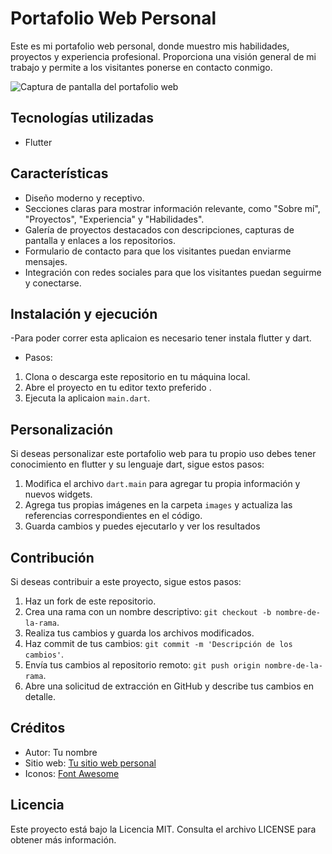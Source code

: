 # Portafolio Web Personal

Este es mi portafolio web personal, donde muestro mis habilidades, proyectos y experiencia profesional. Proporciona una visión general de mi trabajo y permite a los visitantes ponerse en contacto conmigo.

![Captura de pantalla del portafolio web](screenshot.png)

## Tecnologías utilizadas

- Flutter

## Características

- Diseño moderno y receptivo.
- Secciones claras para mostrar información relevante, como "Sobre mí", "Proyectos", "Experiencia" y "Habilidades".
- Galería de proyectos destacados con descripciones, capturas de pantalla y enlaces a los repositorios.
- Formulario de contacto para que los visitantes puedan enviarme mensajes.
- Integración con redes sociales para que los visitantes puedan seguirme y conectarse.

## Instalación y ejecución
-Para poder correr esta aplicaion es necesario tener instala flutter y dart.
- Pasos:
1. Clona o descarga este repositorio en tu máquina local.
2. Abre el proyecto en tu editor texto preferido .
3. Ejecuta la aplicaion `main.dart`.

## Personalización

Si deseas personalizar este portafolio web para tu propio uso debes tener conocimiento en flutter y su lenguaje dart, sigue estos pasos:

1. Modifica el archivo `dart.main` para agregar tu propia información y nuevos widgets.
2. Agrega tus propias imágenes en la carpeta `images` y actualiza las referencias correspondientes en el código.
3. Guarda cambios y puedes ejecutarlo y ver los resultados

## Contribución

Si deseas contribuir a este proyecto, sigue estos pasos:

1. Haz un fork de este repositorio.
2. Crea una rama con un nombre descriptivo: `git checkout -b nombre-de-la-rama`.
3. Realiza tus cambios y guarda los archivos modificados.
4. Haz commit de tus cambios: `git commit -m 'Descripción de los cambios'`.
5. Envía tus cambios al repositorio remoto: `git push origin nombre-de-la-rama`.
6. Abre una solicitud de extracción en GitHub y describe tus cambios en detalle.

## Créditos

- Autor: Tu nombre
- Sitio web: [Tu sitio web personal](https://www.tusitio.com)
- Iconos: [Font Awesome](https://fontawesome.com)

## Licencia

Este proyecto está bajo la Licencia MIT. Consulta el archivo LICENSE para obtener más información.
